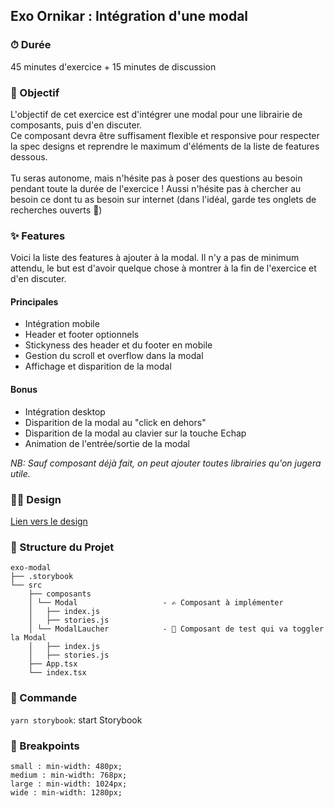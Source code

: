 ## Exo Ornikar : Intégration d'une modal

### ⏱ Durée

45 minutes d'exercice + 15 minutes de discussion

### 🎯 Objectif

L'objectif de cet exercice est d'intégrer une modal pour une librairie de composants, puis d'en discuter.<br/>
Ce composant devra être suffisament flexible et responsive pour respecter la spec designs et reprendre le maximum d'éléments de la liste de features dessous.<br/>
<br/>
Tu seras autonome, mais n'hésite pas à poser des questions au besoin pendant toute la durée de l'exercice !
Aussi n'hésite pas à chercher au besoin ce dont tu as besoin sur internet (dans l'idéal, garde tes onglets de recherches ouverts 👀)

### ✨ Features

Voici la liste des features à ajouter à la modal. Il n'y a pas de minimum attendu, le but est d'avoir quelque chose à montrer à la fin de l'exercice et d'en discuter.

#### Principales

- Intégration mobile
- Header et footer optionnels
- Stickyness des header et du footer en mobile
- Gestion du scroll et overflow dans la modal
- Affichage et disparition de la modal

#### Bonus

- Intégration desktop
- Disparition de la modal au "click en dehors"
- Disparition de la modal au clavier sur la touche Echap
- Animation de l'entrée/sortie de la modal

_NB: Sauf composant déjà fait, on peut ajouter toutes librairies qu'on jugera utile._

### 👩‍🎨 Design

[Lien vers le design](https://www.figma.com/file/1Q8TbLHkhkbJZw67kgdfKV/Kitt-Modal)

### 🏯 Structure du Projet

```
exo-modal
├── .storybook
└── src
    ├── composants
    │ └── Modal                   - ✍️ Composant à implémenter
    │   ├── index.js
    │   ├── stories.js
    │ └── ModalLaucher            - 🔘 Composant de test qui va toggler la Modal
    │   ├── index.js
    │   ├── stories.js
    ├── App.tsx
    └── index.tsx
```

### 🤖 Commande

`yarn storybook`: start Storybook

### 📱 Breakpoints

`small : min-width: 480px;`<br/>
`medium : min-width: 768px;`<br/>
`large : min-width: 1024px;`<br/>
`wide : min-width: 1280px;`<br/>

